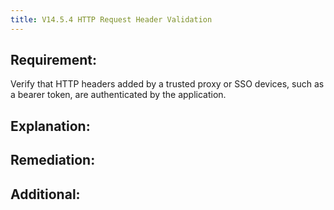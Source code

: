 ```yaml
---
title: V14.5.4 HTTP Request Header Validation
---
```






## Requirement:
Verify that HTTP headers added by a trusted proxy or SSO devices, such as a bearer token, are authenticated by the application.
## Explanation:

## Remediation:

## Additional:



